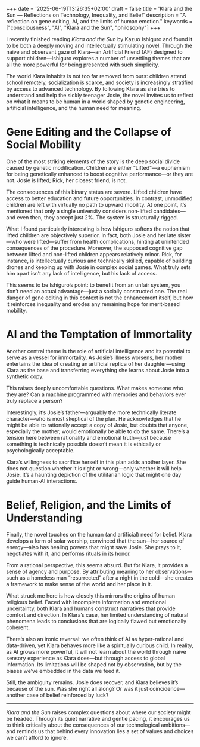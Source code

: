 +++
date = '2025-06-19T13:26:35+02:00'
draft = false
title = 'Klara and the Sun — Reflections on Technology, Inequality, and Belief'
description = "A reflection on gene editing, AI, and the limits of human emotion."
keywords = ["consciousness", "AI", "Klara and the Sun", "philosophy"]
+++

I recently finished reading *Klara and the Sun* by Kazuo Ishiguro and found it to be both a deeply moving and intellectually stimulating novel. Through the naive and observant gaze of Klara—an Artificial Friend (AF) designed to support children—Ishiguro explores a number of unsettling themes that are all the more powerful for being presented with such simplicity.

The world Klara inhabits is not too far removed from ours: children attend school remotely, socialization is scarce, and society is increasingly stratified by access to advanced technology. By following Klara as she tries to understand and help the sickly teenager Josie, the novel invites us to reflect on what it means to be human in a world shaped by genetic engineering, artificial intelligence, and the human need for meaning.

# Gene Editing and the Collapse of Social Mobility
One of the most striking elements of the story is the deep social divide caused by genetic modification. Children are either “Lifted”—a euphemism for being genetically enhanced to boost cognitive performance—or they are not. Josie is lifted; Rick, her closest friend, is not.

The consequences of this binary status are severe. Lifted children have access to better education and future opportunities. In contrast, unmodified children are left with virtually no path to upward mobility. At one point, it’s mentioned that only a single university considers non-lifted candidates—and even then, they accept just 2%. The system is structurally rigged.

What I found particularly interesting is how Ishiguro softens the notion that lifted children are objectively superior. In fact, both Josie and her late sister—who were lifted—suffer from health complications, hinting at unintended consequences of the procedure. Moreover, the supposed cognitive gap between lifted and non-lifted children appears relatively minor. Rick, for instance, is intellectually curious and technically skilled, capable of building drones and keeping up with Josie in complex social games. What truly sets him apart isn’t any lack of intelligence, but his lack of access.

This seems to be Ishiguro’s point: to benefit from an unfair system, you don’t need an actual advantage—just a socially constructed one. The real danger of gene editing in this context is not the enhancement itself, but how it reinforces inequality and erodes any remaining hope for merit-based mobility.

# AI and the Temptation of Immortality
Another central theme is the role of artificial intelligence and its potential to serve as a vessel for immortality. As Josie’s illness worsens, her mother entertains the idea of creating an artificial replica of her daughter—using Klara as the base and transferring everything she learns about Josie into a synthetic copy.

This raises deeply uncomfortable questions. What makes someone who they are? Can a machine programmed with memories and behaviors ever truly replace a person?

Interestingly, it’s Josie’s father—arguably the more technically literate character—who is most skeptical of the plan. He acknowledges that he might be able to rationally accept a copy of Josie, but doubts that anyone, especially the mother, would emotionally be able to do the same. There’s a tension here between rationality and emotional truth—just because something is technically possible doesn’t mean it is ethically or psychologically acceptable.

Klara’s willingness to sacrifice herself in this plan adds another layer. She does not question whether it is right or wrong—only whether it will help Josie. It’s a haunting depiction of the utilitarian logic that might one day guide human-AI interactions.

# Belief, Religion, and the Limits of Understanding
Finally, the novel touches on the human (and artificial) need for belief. Klara develops a form of solar worship, convinced that the sun—her source of energy—also has healing powers that might save Josie. She prays to it, negotiates with it, and performs rituals in its honor.

From a rational perspective, this seems absurd. But for Klara, it provides a sense of agency and purpose. By attributing meaning to her observations—such as a homeless man “resurrected” after a night in the cold—she creates a framework to make sense of the world and her place in it.

What struck me here is how closely this mirrors the origins of human religious belief. Faced with incomplete information and emotional uncertainty, both Klara and humans construct narratives that provide comfort and direction. In Klara’s case, her limited understanding of natural phenomena leads to conclusions that are logically flawed but emotionally coherent.

There’s also an ironic reversal: we often think of AI as hyper-rational and data-driven, yet Klara behaves more like a spiritually curious child. In reality, as AI grows more powerful, it will not learn about the world through naive sensory experience as Klara does—but through access to global information. Its limitations will be shaped not by observation, but by the biases we’ve embedded in the data we feed it.

Still, the ambiguity remains. Josie does recover, and Klara believes it’s because of the sun. Was she right all along? Or was it just coincidence—another case of belief reinforced by luck?

---

*Klara and the Sun* raises complex questions about where our society might be headed. Through its quiet narrative and gentle pacing, it encourages us to think critically about the consequences of our technological ambitions—and reminds us that behind every innovation lies a set of values and choices we can’t afford to ignore.
